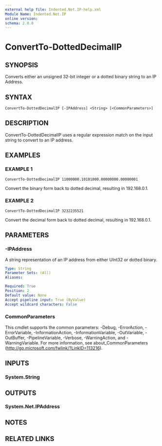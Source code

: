 ```yaml
---
external help file: Indented.Net.IP-help.xml
Module Name: Indented.Net.IP
online version:
schema: 2.0.0
---
```


# ConvertTo-DottedDecimalIP

## SYNOPSIS
Converts either an unsigned 32-bit integer or a dotted binary string to an IP Address.

## SYNTAX

```
ConvertTo-DottedDecimalIP [-IPAddress] <String> [<CommonParameters>]
```

## DESCRIPTION
ConvertTo-DottedDecimalIP uses a regular expression match on the input string to convert to an IP address.

## EXAMPLES

### EXAMPLE 1
```
ConvertTo-DottedDecimalIP 11000000.10101000.00000000.00000001
```

Convert the binary form back to dotted decimal, resulting in 192.168.0.1.

### EXAMPLE 2
```
ConvertTo-DottedDecimalIP 3232235521
```

Convert the decimal form back to dotted decimal, resulting in 192.168.0.1.

## PARAMETERS

### -IPAddress
A string representation of an IP address from either UInt32 or dotted binary.

```yaml
Type: String
Parameter Sets: (All)
Aliases:

Required: True
Position: 2
Default value: None
Accept pipeline input: True (ByValue)
Accept wildcard characters: False
```

### CommonParameters
This cmdlet supports the common parameters: -Debug, -ErrorAction, -ErrorVariable, -InformationAction, -InformationVariable, -OutVariable, -OutBuffer, -PipelineVariable, -Verbose, -WarningAction, and -WarningVariable.
For more information, see about_CommonParameters (http://go.microsoft.com/fwlink/?LinkID=113216).

## INPUTS

### System.String
## OUTPUTS

### System.Net.IPAddress
## NOTES

## RELATED LINKS
